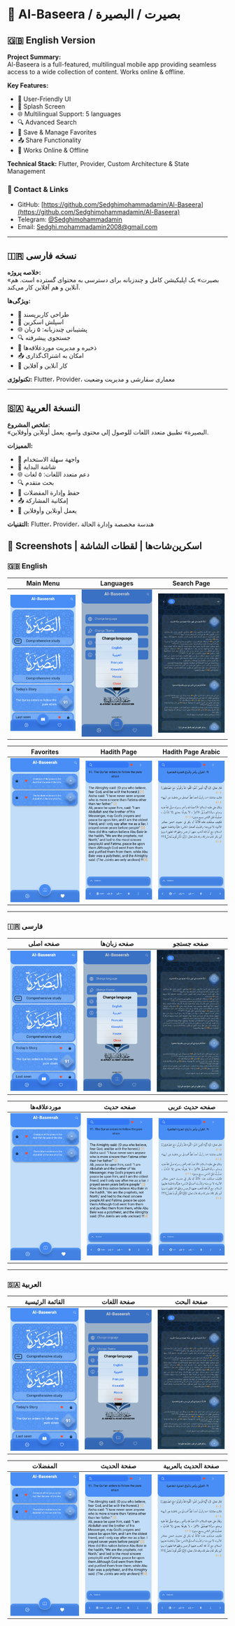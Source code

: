 # 🌟 Al-Baseera / بصیرت / البصيرة

## 🇬🇧 English Version

**Project Summary:**  
Al-Baseera is a full-featured, multilingual mobile app providing seamless access to a wide collection of content. Works online & offline.

**Key Features:**  
- 🌟 User-Friendly UI  
- 🚀 Splash Screen  
- 🌐 Multilingual Support: 5 languages  
- 🔍 Advanced Search  
- 💾 Save & Manage Favorites  
- 📤 Share Functionality  
- 🔄 Works Online & Offline

**Technical Stack:** Flutter, Provider, Custom Architecture & State Management

### 📌 Contact & Links
- GitHub: [https://github.com/Sedghimohammadamin/Al-Baseera](https://github.com/Sedghimohammadamin/Al-Baseera)  
- Telegram: [@Sedghimohammadamin](https://t.me/Sedghimohammadamin)  
- Email: Sedghi.mohammadamin2008@gmail.com

---

## 🇮🇷 نسخه فارسی

**خلاصه پروژه:**  
«بصیرت» یک اپلیکیشن کامل و چندزبانه برای دسترسی به محتوای گسترده است. هم آنلاین و هم آفلاین کار می‌کند.

**ویژگی‌ها:**  
- 🌟 طراحی کاربرپسند  
- 🚀 اسپلش اسکرین  
- 🌐 پشتیبانی چندزبانه: ۵ زبان  
- 🔍 جستجوی پیشرفته  
- 💾 ذخیره و مدیریت موردعلاقه‌ها  
- 📤 امکان به اشتراک‌گذاری  
- 🔄 کار آنلاین و آفلاین

**تکنولوژی:** Flutter، Provider، معماری سفارشی و مدیریت وضعیت

---

## 🇸🇦 النسخة العربية

**ملخص المشروع:**  
«البصيرة» تطبيق متعدد اللغات للوصول إلى محتوى واسع، يعمل أونلاين وأوفلاين.

**المميزات:**  
- 🌟 واجهة سهلة الاستخدام  
- 🚀 شاشة البداية  
- 🌐 دعم متعدد اللغات: ٥ لغات  
- 🔍 بحث متقدم  
- 💾 حفظ وإدارة المفضلات  
- 📤 إمكانية المشاركة  
- 🔄 يعمل أونلاين وأوفلاين

**التقنيات:** Flutter، Provider، هندسة مخصصة وإدارة الحالة





## 📸 Screenshots | اسکرین‌شات‌ها | لقطات الشاشة

### 🇬🇧 English
| Main Menu | Languages | Search Page |
|-----------|-----------|-------------|
| <img src="https://github.com/sedghimohammadamin/Al-Baseera/blob/main/screenshots/MainMenu.png" width="200"/> | <img src="https://github.com/sedghimohammadamin/Al-Baseera/blob/main/screenshots/Languages.png" width="200"/> | <img src="https://github.com/sedghimohammadamin/Al-Baseera/blob/main/screenshots/SearchPage.png" width="200"/> |

| Favorites | Hadith Page | Hadith Page Arabic |
|-----------|-------------|------------------|
| <img src="https://github.com/sedghimohammadamin/Al-Baseera/blob/main/screenshots/Favorites.png" width="200"/> | <img src="https://github.com/sedghimohammadamin/Al-Baseera/blob/main/screenshots/HadithPage.png" width="200"/> | <img src="https://github.com/sedghimohammadamin/Al-Baseera/blob/main/screenshots/HadithPageArabic.png" width="200"/> |

---

### 🇮🇷 فارسی
| صفحه اصلی | صفحه زبان‌ها | صفحه جستجو |
|-----------|-----------|-------------|
| <img src="https://github.com/sedghimohammadamin/Al-Baseera/blob/main/screenshots/MainMenu.png" width="200"/> | <img src="https://github.com/sedghimohammadamin/Al-Baseera/blob/main/screenshots/Languages.png" width="200"/> | <img src="https://github.com/sedghimohammadamin/Al-Baseera/blob/main/screenshots/SearchPage.png" width="200"/> |

| موردعلاقه‌ها | صفحه حدیث | صفحه حدیث عربی |
|-----------|-------------|------------------|
| <img src="https://github.com/sedghimohammadamin/Al-Baseera/blob/main/screenshots/Favorites.png" width="200"/> | <img src="https://github.com/sedghimohammadamin/Al-Baseera/blob/main/screenshots/HadithPage.png" width="200"/> | <img src="https://github.com/sedghimohammadamin/Al-Baseera/blob/main/screenshots/HadithPageArabic.png" width="200"/> |

---

### 🇸🇦 العربية
| القائمة الرئيسية | صفحة اللغات | صفحة البحث |
|-----------|-----------|-------------|
| <img src="https://github.com/sedghimohammadamin/Al-Baseera/blob/main/screenshots/MainMenu.png" width="200"/> | <img src="https://github.com/sedghimohammadamin/Al-Baseera/blob/main/screenshots/Languages.png" width="200"/> | <img src="https://github.com/sedghimohammadamin/Al-Baseera/blob/main/screenshots/SearchPage.png" width="200"/> |

| المفضلات | صفحة الحديث | صفحة الحديث بالعربية |
|-----------|-------------|------------------|
| <img src="https://github.com/sedghimohammadamin/Al-Baseera/blob/main/screenshots/Favorites.png" width="200"/> | <img src="https://github.com/sedghimohammadamin/Al-Baseera/blob/main/screenshots/HadithPage.png" width="200"/> | <img src="https://github.com/sedghimohammadamin/Al-Baseera/blob/main/screenshots/HadithPageArabic.png" width="200"/> |